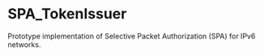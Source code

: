 # SPA_TokenIssuer
Prototype implementation of Selective Packet Authorization (SPA) for IPv6 networks.
